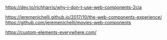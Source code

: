 

https://dev.to/richharris/why-i-don-t-use-web-components-2cia

https://jeremenichelli.github.io/2017/10/the-web-components-experience/
https://github.com/jeremenichelli/movies-web-components

https://custom-elements-everywhere.com/
